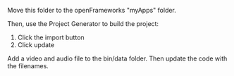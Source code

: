 Move this folder to the openFrameworks "myApps" folder.  

Then, use the Project Generator to build the project:  
  1. Click the import button  
  2. Click update  

Add a video and audio file to the bin/data folder. Then update the code with the filenames.